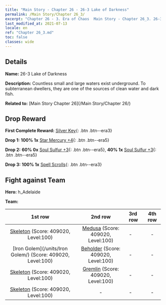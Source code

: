 ```yaml
---
title: "Main Story - Chapter 26 - 26-3 Lake of Darkness"
permalink: /Main Story/Chapter 26_3/
excerpt: "Chapter 26 - 3. Era of Chaos  Main Story - Chapter 26_3. 26-3 Lake of Darkness"
last_modified_at: 2021-07-13
locale: en
ref: "Chapter 26_3.md"
toc: false
classes: wide
---
```


## Details

 **Name:** 26-3 Lake of Darkness

 **Description:** Countless small and large waters exist underground. To subterranean dwellers, they are one of the sources of clean water and dark fish.

 **Related to:** [Main Story Chapter 26](/Main Story/Chapter 26/)

## Drop Reward

 **First Complete Reward:** [Silver Key](/Items/con_693/){: .btn .btn--era3}

 **Drop 1:** **100% 1x** [Star Mercury +4](/Items/mat_91/){: .btn .btn--era5}

 **Drop 2:** **60% 0x** [Soul Sulfur +3](/Items/mat_85/){: .btn .btn--era5}, **40% 1x** [Soul Sulfur +3](/Items/mat_85/){: .btn .btn--era5}

 **Drop 3:** **100% 1x** [Spell Scrolls](/Items/con_694/){: .btn .btn--era3}


## Fight against Team
 **Hero:** h_Adelaide

 **Team:**


  | 1st row | 2nd row | 3rd row | 4th row |
  |:----:|:----:|:----|:----:|
  | [Skeleton](/units/Skeleton/) (Score: 409020, Level:100)  | [Medusa](/units/Medusa/) (Score: 409020, Level:100)  | - | - |
  | [Iron Golem](/units/Iron Golem/) (Score: 409020, Level:100)  | [Beholder](/units/Beholder/) (Score: 409020, Level:100)  | - | - |
  | [Skeleton](/units/Skeleton/) (Score: 409020, Level:100)  | [Gremlin](/units/Gremlin/) (Score: 409020, Level:100)  | - | - |
  | [Skeleton](/units/Skeleton/) (Score: 409020, Level:100)  | - | - | - |


